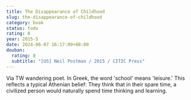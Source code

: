 ```yaml
---
title: The Disappearance of Childhood
slug: the-disappearance-of-childhood
category: book
status: todo
rating: 0
year: 2015-5
date: 2024-06-07 16:17:09+08:00
douban:
  rating: 8
  subtitle: "[US] Neil Postman / 2015 / CITIC Press"
---
```


Via TW wandering poet. In Greek, the word 'school' means 'leisure.' This reflects a typical Athenian belief: They think that in their spare time, a civilized person would naturally spend time thinking and learning.
